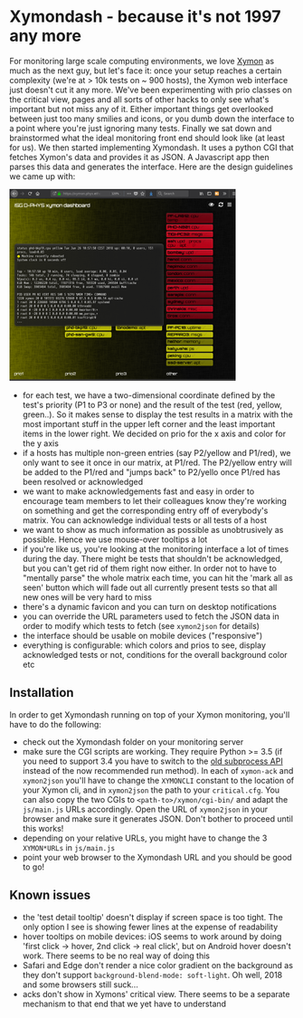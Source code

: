 Xymondash - because it's not 1997 any more
==========================================

For monitoring large scale computing environments, we love <a href="https://www.xymon.com/">Xymon</a> as much as the next guy, but let's face it: once your setup reaches a certain complexity (we're at > 10k tests on ~ 900 hosts), the Xymon web interface just doesn't cut it any more. We've been experimenting with prio classes on the critical view, pages and all sorts of other hacks to only see what's important but not miss any of it. Either important things get overlooked between just too many smilies and icons, or you dumb down the interface to a point where you're just ignoring many tests. Finally we sat down and brainstormed what the ideal monitoring front end should look like (at least for us). We then started implementing Xymondash. It uses a python CGI that fetches Xymon's data and provides it as JSON. A Javascript app then parses this data and generates the interface. Here are the design guidelines we came up with:

[<img src="img/screenshot_th.png">](img/screenshot.png)

  * for each test, we have a two-dimensional coordinate defined by the test's priority (P1 to P3 or none) and the result of the test (red, yellow, green..). So it makes sense to display the test results in a matrix with the most important stuff in the upper left corner and the least important items in the lower right. We decided on prio for the x axis and color for the y axis
  * if a hosts has multiple non-green entries (say P2/yellow and P1/red), we only want to see it once in our matrix, at P1/red. The P2/yellow entry will be added to the P1/red and "jumps back" to P2/yello once P1/red has been resolved or acknowledged
  * we want to make acknowledgements fast and easy in order to encourage team members to let their colleagues know they're working on something and get the corresponding entry off of everybody's matrix. You can acknowledge individual tests or all tests of a host
  * we want to show as much information as possible as unobtrusively as possible. Hence we use mouse-over tooltips a lot
  * if you're like us, you're looking at the monitoring interface a lot of times during the day. There might be tests that shouldn't be acknowledged, but you can't get rid of them right now either. In order not to have to "mentally parse" the whole matrix each time, you can hit the 'mark all as seen' button which will fade out all currently present tests so that all new ones will be very hard to miss
  * there's a dynamic favicon and you can turn on desktop notifications
  * you can override the URL parameters used to fetch the JSON data in order to modify which tests to fetch (see `xymon2json` for details)
  * the interface should be usable on mobile devices ("responsive")
  * everything is configurable: which colors and prios to see, display acknowledged tests or not, conditions for the overall background color etc

Installation
------------

In order to get Xymondash running on top of your Xymon monitoring, you'll have to do the following:

  * check out the Xymondash folder on your monitoring server
  * make sure the CGI scripts are working. They require Python >= 3.5 (if you need to support 3.4 you have to switch to the [old subprocess API](https://docs.python.org/3/library/subprocess.html#call-function-trio) instead of the now recommended run method). In each of `xymon-ack` and `xymon2json` you'll have to change the `XYMONCLI` constant to the location of your Xymon cli, and in `xymon2json` the path to your `critical.cfg`. You can also copy the two CGIs to `<path-to>/xymon/cgi-bin/` and adapt the `js/main.js` URLs accordingly. Open the URL of `xymon2json` in your browser and make sure it generates JSON. Don't bother to proceed until this works!
  * depending on your relative URLs, you might have to change the 3 `XYMON*URLs` in `js/main.js`
  * point your web browser to the Xymondash URL and you should be good to go!

Known issues
------------

  * the 'test detail tooltip' doesn't display if screen space is too tight. The only option I see is showing fewer lines at the expense of readability
  * hover tooltips on mobile devices: iOS seems to work around by doing 'first click -> hover, 2nd click -> real click', but on Android hover doesn't work. There seems to be no real way of doing this
  * Safari and Edge don't render a nice color gradient on the background as they don't support `background-blend-mode: soft-light`. Oh well, 2018 and some browsers still suck...
  * acks don't show in Xymons' critical view. There seems to be a separate mechanism to that end that we yet have to understand
